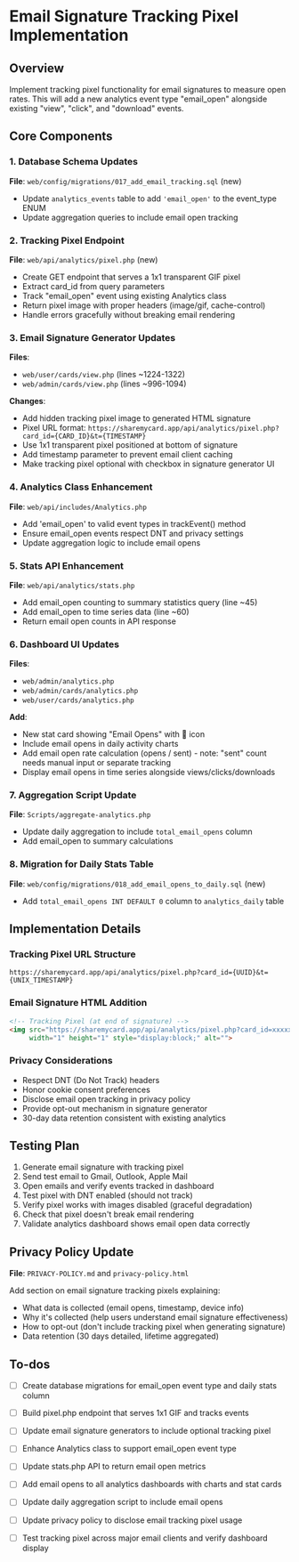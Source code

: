 # Email Signature Tracking Pixel Implementation

## Overview

Implement tracking pixel functionality for email signatures to measure open rates. This will add a new analytics event type "email_open" alongside existing "view", "click", and "download" events.

## Core Components

### 1. Database Schema Updates

**File**: `web/config/migrations/017_add_email_tracking.sql` (new)

- Update `analytics_events` table to add `'email_open'` to the event_type ENUM
- Update aggregation queries to include email open tracking

### 2. Tracking Pixel Endpoint

**File**: `web/api/analytics/pixel.php` (new)

- Create GET endpoint that serves a 1x1 transparent GIF pixel
- Extract card_id from query parameters
- Track "email_open" event using existing Analytics class
- Return pixel image with proper headers (image/gif, cache-control)
- Handle errors gracefully without breaking email rendering

### 3. Email Signature Generator Updates

**Files**:

- `web/user/cards/view.php` (lines ~1224-1322)
- `web/admin/cards/view.php` (lines ~996-1094)

**Changes**:

- Add hidden tracking pixel image to generated HTML signature
- Pixel URL format: `https://sharemycard.app/api/analytics/pixel.php?card_id={CARD_ID}&t={TIMESTAMP}`
- Use 1x1 transparent pixel positioned at bottom of signature
- Add timestamp parameter to prevent email client caching
- Make tracking pixel optional with checkbox in signature generator UI

### 4. Analytics Class Enhancement

**File**: `web/api/includes/Analytics.php`

- Add 'email_open' to valid event types in trackEvent() method
- Ensure email_open events respect DNT and privacy settings
- Update aggregation logic to include email opens

### 5. Stats API Enhancement  

**File**: `web/api/analytics/stats.php`

- Add email_open counting to summary statistics query (line ~45)
- Add email_open to time series data (line ~60)
- Return email open counts in API response

### 6. Dashboard UI Updates

**Files**:

- `web/admin/analytics.php`
- `web/admin/cards/analytics.php` 
- `web/user/cards/analytics.php`

**Add**:

- New stat card showing "Email Opens" with 📧 icon
- Include email opens in daily activity charts
- Add email open rate calculation (opens / sent) - note: "sent" count needs manual input or separate tracking
- Display email opens in time series alongside views/clicks/downloads

### 7. Aggregation Script Update

**File**: `Scripts/aggregate-analytics.php`

- Update daily aggregation to include `total_email_opens` column
- Add email_open to summary calculations

### 8. Migration for Daily Stats Table

**File**: `web/config/migrations/018_add_email_opens_to_daily.sql` (new)

- Add `total_email_opens INT DEFAULT 0` column to `analytics_daily` table

## Implementation Details

### Tracking Pixel URL Structure

```
https://sharemycard.app/api/analytics/pixel.php?card_id={UUID}&t={UNIX_TIMESTAMP}
```

### Email Signature HTML Addition

```html
<!-- Tracking Pixel (at end of signature) -->
<img src="https://sharemycard.app/api/analytics/pixel.php?card_id=xxxxx&t=yyyyy" 
     width="1" height="1" style="display:block;" alt="">
```

### Privacy Considerations

- Respect DNT (Do Not Track) headers
- Honor cookie consent preferences
- Disclose email open tracking in privacy policy
- Provide opt-out mechanism in signature generator
- 30-day data retention consistent with existing analytics

## Testing Plan

1. Generate email signature with tracking pixel
2. Send test email to Gmail, Outlook, Apple Mail
3. Open emails and verify events tracked in dashboard
4. Test pixel with DNT enabled (should not track)
5. Verify pixel works with images disabled (graceful degradation)
6. Check that pixel doesn't break email rendering
7. Validate analytics dashboard shows email open data correctly

## Privacy Policy Update

**File**: `PRIVACY-POLICY.md` and `privacy-policy.html`

Add section on email signature tracking pixels explaining:

- What data is collected (email opens, timestamp, device info)
- Why it's collected (help users understand email signature effectiveness)
- How to opt-out (don't include tracking pixel when generating signature)
- Data retention (30 days detailed, lifetime aggregated)

## To-dos

- [ ] Create database migrations for email_open event type and daily stats column
- [ ] Build pixel.php endpoint that serves 1x1 GIF and tracks events
- [ ] Update email signature generators to include optional tracking pixel
- [ ] Enhance Analytics class to support email_open event type
- [ ] Update stats.php API to return email open metrics
- [ ] Add email opens to all analytics dashboards with charts and stat cards
- [ ] Update daily aggregation script to include email opens
- [ ] Update privacy policy to disclose email tracking pixel usage
- [ ] Test tracking pixel across major email clients and verify dashboard display

